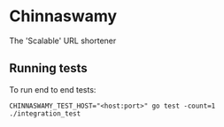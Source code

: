 # Chinnaswamy
The 'Scalable' URL shortener

## Running tests

To run end to end tests:
```
CHINNASWAMY_TEST_HOST="<host:port>" go test -count=1 ./integration_test
```